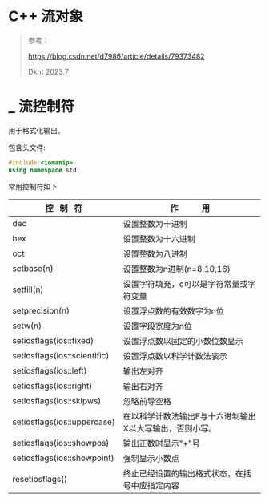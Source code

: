 # C++ 流对象

> 参考：
> 
> https://blog.csdn.net/d7986/article/details/79373482
> 
> Dknt 2023.7

# _ 流控制符

用于格式化输出。

包含头文件:

```cpp
#include <iomanip>
using namespace std;
```

常用控制符如下

| 控   制   符                    | 作           用                 |
| ---------------------------- | ----------------------------- |
| dec                          | 设置整数为十进制                      |
| hex                          | 设置整数为十六进制                     |
| oct                          | 设置整数为八进制                      |
| setbase(n)                   | 设置整数为n进制(n=8,10,16)           |
| setfill(n)                   | 设置字符填充，c可以是字符常量或字符变量          |
| setprecision(n)              | 设置浮点数的有效数字为n位                 |
| setw(n)                      | 设置字段宽度为n位                     |
| setiosflags(ios::fixed)      | 设置浮点数以固定的小数位数显示               |
| setiosflags(ios::scientific) | 设置浮点数以科学计数法表示                 |
| setiosflags(ios::left)       | 输出左对齐                         |
| setiosflags(ios::right)      | 输出右对齐                         |
| setiosflags(ios::skipws)     | 忽略前导空格                        |
| setiosflags(ios::uppercase)  | 在以科学计数法输出E与十六进制输出X以大写输出，否则小写。 |
| setiosflags(ios::showpos)    | 输出正数时显示"+"号                   |
| setiosflags(ios::showpoint)  | 强制显示小数点                       |
| resetiosflags()              | 终止已经设置的输出格式状态，在括号中应指定内容       |
